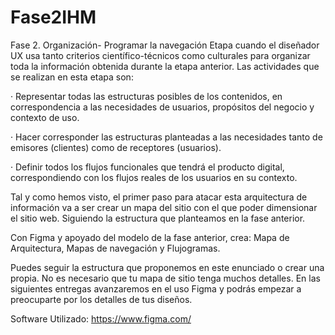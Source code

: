 # Fase2IHM
Fase 2. Organización- Programar la navegación
Etapa cuando el diseñador UX usa tanto criterios científico-técnicos como culturales para organizar toda la información obtenida durante la etapa anterior. Las actividades que se realizan en esta etapa son:

·        Representar todas las estructuras posibles de los contenidos, en correspondencia a las necesidades de usuarios, propósitos del negocio y contexto de uso.

·        Hacer corresponder las estructuras planteadas a las necesidades tanto de emisores (clientes) como de receptores (usuarios).

·        Definir todos los flujos funcionales que tendrá el producto digital, correspondiendo con los flujos reales de los usuarios en su contexto.

Tal y como hemos visto, el primer paso para atacar esta arquitectura de información va a ser crear un mapa del sitio con el que poder dimensionar el sitio web. Siguiendo la estructura que planteamos en la fase anterior. 

Con Figma y apoyado del modelo de la fase anterior, crea: Mapa de Arquitectura, Mapas de navegación y Flujogramas.

Puedes seguir la estructura que proponemos en este enunciado o crear una propia. No es necesario que tu mapa de sitio tenga muchos detalles. En las siguientes entregas avanzaremos en el uso Figma y podrás empezar a preocuparte por los detalles de tus diseños.

 Software Utilizado:
https://www.figma.com/

